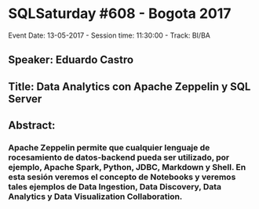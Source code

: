 # SQLSaturday #608 - Bogota 2017
Event Date: 13-05-2017 - Session time: 11:30:00 - Track: BI/BA
## Speaker: Eduardo Castro
## Title: Data Analytics con Apache Zeppelin y SQL Server
## Abstract:
### Apache Zeppelin permite que cualquier lenguaje de rocesamiento de datos-backend  pueda ser utilizado, por ejemplo, Apache Spark, Python, JDBC, Markdown y Shell. En esta sesión veremos el concepto de Notebooks y veremos tales ejemplos de  Data Ingestion,  Data Discovery,  Data Analytics y  Data Visualization  Collaboration.
